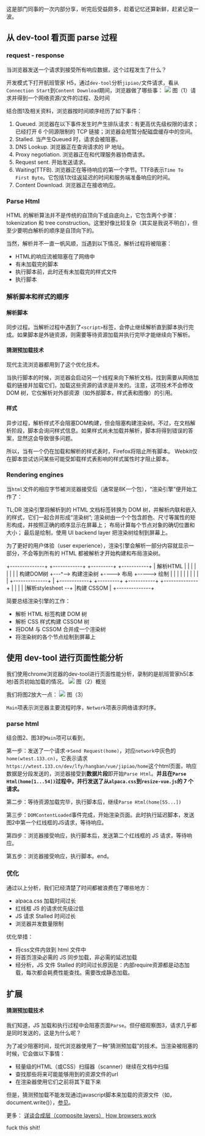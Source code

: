 这是部门同事的一次内部分享，听完后受益颇多，趁着记忆还算新鲜，赶紧记录一波。

## 从 dev-tool 看页面 parse 过程

### request - response
当浏览器发送一个请求到接受所有响应数据，这个过程发生了什么？

开发模式下打开航班管家 H5，通过`dev-tool`分析`jipiao/`文件请求，看从`Connection Start`到`Content Download`期间，浏览器做了哪些事：
![](https://images2018.cnblogs.com/blog/1085489/201804/1085489-20180409165448717-24368741.png)
图（1）请求并得到一个网络资源/文件的过程、及时间

结合图1及相关资料，浏览器按时间顺序经历了如下事件：
1. Queued. 浏览器在以下事件发生时产生排队请求：有更高优先级权限的请求；已经打开 6 个同源限制的 TCP 链接；浏览器会短暂分配磁盘缓存中的空间。
2. Stalled. 当产生Queued 时，请求会被阻塞。
3. DNS Lookup. 浏览器正在查询请求的 IP 地址。
4. Proxy negotiation. 浏览器正在和代理服务器协商请求。
5. Request sent. 开始发送请求。
6. Waiting(TTFB). 浏览器正在等待响应的第一个字节。TTFB表示`Time To First Byte`。它包括1次往返延迟的时间和服务端准备响应的时间。
7. Content Download. 浏览器正在接收响应。

### Parse Html
HTML 的解析算法并不是传统的自顶向下或自底向上，它包含两个步骤： tokenization 和 tree construction。这里好像比较复杂（其实是我说不明白），但至少要明白解析的顺序是自顶向下的。

当然，解析并不一直一帆风顺，当遇到以下情况，解析过程将被阻塞：
* HTML的响应流被阻塞在了网络中
* 有未加载完的脚本
* 执行脚本前，此时还有未加载完的样式文件
* 执行脚本

### 解析脚本和样式的顺序

#### 解析脚本
同步过程。当解析过程中遇到了`<script>`标签，会停止继续解析直到脚本执行完成。如果脚本是外链资源，则需要等待资源加载并执行完毕才能继续向下解析。

#### 猜测预加载技术
现代主流浏览器都用到了这个优化技术。

当执行脚本的时候，浏览器会启动另一个线程来向下解析文档，找到需要从网络加载的链接并加载它们，加载这些资源的请求是并发的。注意，这项技术不会修改 DOM 树，它仅解析对外部资源（如外部脚本，样式表和图像）的引用。

#### 样式
异步过程，解析样式不会阻塞DOM构建，但会阻塞构建渲染树。不过，在文档解析阶段，脚本会询问样式信息。如果样式尚未加载并解析，脚本将得到错误的答案，显然这会导致很多问题。

所以，当有一个仍在加载和解析的样式表时，Firefox将阻止所有脚本。 Webkit仅在脚本尝试访问某些可能受卸载样式表影响的样式属性时才阻止脚本。

### Rendering engines
当`html`文件的相应字节被浏览器接受后（通常是8K一个包），“渲染引擎”便开始工作了：

TL;DR
渲染引擎将解析到的 HTML 文档标签转换为 DOM 树，并解析内联和嵌入的样式，它们一起合并形成“渲染树”;
渲染树由一个个包含颜色、尺寸等属性的矩形构成，并按照正确的顺序显示在屏幕上；
布局计算每个节点对象的确切位置和大小；
最后是绘制，使用 UI backend layer 把渲染树绘制到屏幕上。

为了更好的用户体验（user experience），渲染引擎会解析一部分内容就显示一部分，不会等到所有的 HTML 都被解析才开始构建和布局渲染树。

+--------------+     +------------+    +---------+     +-----------+
| 解析HTML     |     |            |    |         |     |           |
| 构建DOM树    +---^--> 构建渲染树  +---->  布局    +----->  绘制     |
|              |  |  |            |    |         |     |           |
+--------------+  |  +------------+    +---------+     +-----------+
+--------------+  |
|              |  |
|解析stylesheet --+
|构建 CSSOM    |
+--------------+

简要总结渲染引擎的工作：
* 解析 HTML 标签构建 DOM 树
* 解析 CSS 样式构建 CSSOM 树
* 将DOM 与 CSSOM 合并成一个渲染树
* 将渲染树的各个节点绘制到屏幕上

## 使用 dev-tool 进行页面性能分析
我们使用chrome浏览器的dev-tool进行页面性能分析，录制的是航班管家h5(本地)首页初始加载的情况。
![](https://images2018.cnblogs.com/blog/1085489/201804/1085489-20180409112952869-8467908.png)
图（2）概览

我们将图2放大一点：
![](https://images2018.cnblogs.com/blog/1085489/201804/1085489-20180409094654722-123460611.png)
图（3）

`Main`项表示浏览器主要流程时序，`Network`项表示网络请求时序。

### parse html

结合图2、图3的`Main`项可以看到，

第一步：发送了一个请求->`Send Request(home)`，对应`network`中灰色的`home(wtest.133.cn)`，它表示请求`https://wtest.133.cn/dev/lfy/hangban/vue/jipiao/home`这个html页面，响应数据是分段发送的，浏览器接受到**数据片段**即开始`Parse Html`。**并且在`Parse Html(home[1...54])`过程中，并行发送了从`alpaca.css`到`resize-vue.js`的 7 个请求。**

第二步：等待资源加载完毕，执行脚本后，继续`Parse Html(home[55...])`

第三步：`DOMContentLoaded`事件完成，开始渲染页面。此时执行延迟脚本，发送图2中第一个红线框的JS请求，等待响应。

第四步：浏览器接受响应，执行脚本后，发送第二个红线框的 JS 请求，等待响应。

第五步：浏览器接受响应，执行脚本。end。

### 优化
通过以上分析，我们已经清楚了时间都被浪费在了哪些地方：
* alpaca.css 加载时间过长
* 红线框 JS 的请求优先级过低
* JS 请求 Stalled 时间过长
* 浏览器并发数量限制

优化举措：
* 将css文件内敛到 html 文件中
* 将首页渲染必需的 JS 同步加载，非必需的延迟加载
* 经分析，JS 文件 Stalled 的时间过长原因是：内部require资源都是动态加载，每次都会耗费性能查找。需要改成静态加载。


## 扩展

#### 猜测预加载技术

我们知道，JS 加载和执行过程中会阻塞页面`Parse`。但仔细观察图3，请求几乎都是同时发送的，这是为什么呢？

为了减少阻塞时间，现代浏览器使用了一种“猜测预加载”的技术。当渲染被阻塞的时候，它会做以下事情：

* 轻量级的HTML（或CSS）扫描器（scanner）继续在文档中扫描
* 查找那些将来可能能够用到的资源文件的url
* 在渲染器使用它们之前将其下载下来

但是，猜测预加载不能发现通过javascript脚本来加载的资源文件（如，document.write()），[参见](http://www.cnblogs.com/yuezk/archive/2013/01/11/2855698.html)。


更多：
[详谈合成层（composite layers）](https://juejin.im/entry/59dc9aedf265da43200232f9)
[How browsers work](http://taligarsiel.com/Projects/howbrowserswork1.htm#Rendering_engines)

fuck this shit!